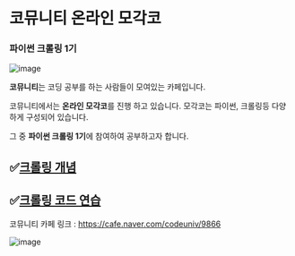 # 
# 코뮤니티 온라인 모각코
### 파이썬 크롤링 1기

![image](https://user-images.githubusercontent.com/55734436/104283796-6cdb5900-54f4-11eb-9b50-8ddb86a98cca.png)

**코뮤니티**는 코딩 공부를 하는 사람들이 모여있는 카페입니다.  

코뮤니티에서는 **온라인 모각코**를 진행 하고 있습니다. 모각코는 파이썬, 크롤링등 다양하게 구성되어 있습니다.  

그 중 **파이썬 크롤링 1기**에 참여하여 공부하고자 합니다.

## :white_check_mark:[크롤링 개념](https://github.com/jaaaamj0711/MGC-1/tree/main/crawling_concept)

## :white_check_mark:[크롤링 코드 연습](https://github.com/jaaaamj0711/MGC-1/tree/main/crawling_practice)

코뮤니티 카페 링크 : https://cafe.naver.com/codeuniv/9866

![image](https://user-images.githubusercontent.com/55734436/106745323-44aec800-6664-11eb-872e-2353d31a4aa0.png)

